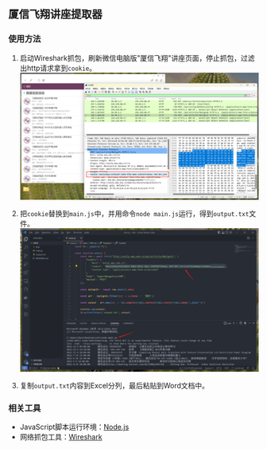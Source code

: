 ## 厦信飞翔讲座提取器

### 使用方法

1. 启动Wireshark抓包，刷新微信电脑版"厦信飞翔"讲座页面，停止抓包，过滤出http请求拿到`cookie`。
![](pics/1.png)

2. 把`cookie`替换到`main.js`中，并用命令`node main.js`运行，得到`output.txt`文件。
![](pics/2.png)

3. 复制`output.txt`内容到Excel分列，最后粘贴到Word文档中。

### 相关工具

- JavaScript脚本运行环境：[Node.js](https://nodejs.org/en/)
- 网络抓包工具：[Wireshark](https://www.wireshark.org/)
